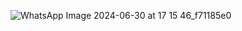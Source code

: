 ![WhatsApp Image 2024-06-30 at 17 15 46_f71185e0](https://github.com/sumitpandey100/codtech-task-2/assets/174246328/b1285f3e-442b-4dfe-a36d-cfb2260f263d)
